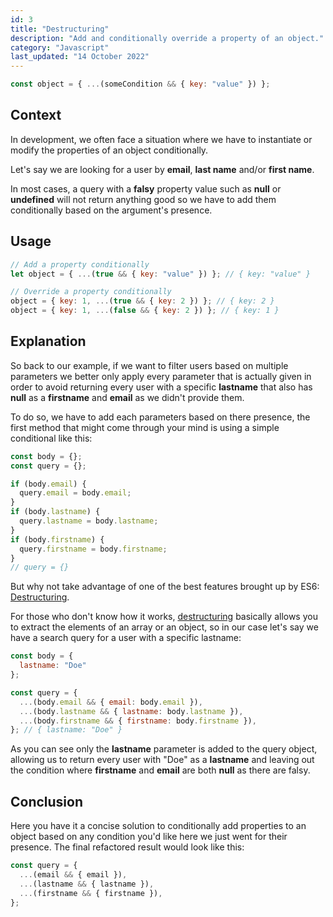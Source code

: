 ```yaml
---
id: 3
title: "Destructuring"
description: "Add and conditionally override a property of an object."
category: "Javascript"
last_updated: "14 October 2022"
---
```


```js
const object = { ...(someCondition && { key: "value" }) };
```

## Context

In development, we often face a situation where we have to instantiate or modify the properties of an object conditionally.

Let's say we are looking for a user by **email**, **last name** and/or **first name**. 

In most cases, a query with a **falsy** property value such as **null** or **undefined** will not return anything good so we have to add them conditionally based on the argument's presence.

## Usage

```js
// Add a property conditionally
let object = { ...(true && { key: "value" }) }; // { key: "value" }

// Override a property conditionally
object = { key: 1, ...(true && { key: 2 }) }; // { key: 2 }
object = { key: 1, ...(false && { key: 2 }) }; // { key: 1 }
```

## Explanation

So back to our example, if we want to filter users based on multiple parameters we better only apply every parameter that is actually given in order to avoid returning every user with a specific **lastname** that also has **null** as a **firstname** and **email** as we didn't provide them.

To do so, we have to add each parameters based on there presence, the first method that might come through your mind is using a simple conditional like this:

```js
const body = {};
const query = {};

if (body.email) {
  query.email = body.email;
}
if (body.lastname) {
  query.lastname = body.lastname;
}
if (body.firstname) {
  query.firstname = body.firstname;
}
// query = {}
```

But why not take advantage of one of the best features brought up by ES6: [Destructuring](https://developer.mozilla.org/en-US/docs/Web/JavaScript/Reference/Operators/Destructuring_assignment). 

For those who don't know how it works, [destructuring](https://developer.mozilla.org/en-US/docs/Web/JavaScript/Reference/Operators/Destructuring_assignment) basically allows you to extract the elements of an array or an object, so in our case let's say we have a search query for a user with a specific lastname:

```js
const body = {
  lastname: "Doe"
};

const query = {
  ...(body.email && { email: body.email }),
  ...(body.lastname && { lastname: body.lastname }),
  ...(body.firstname && { firstname: body.firstname }),
}; // { lastname: "Doe" } 
```

As you can see only the **lastname** parameter is added to the query object, allowing us to return every user with "Doe" as a **lastname** and leaving out the condition where **firstname** and **email** are both **null** as there are falsy. 

## Conclusion

Here you have it a concise solution to conditionally add properties to an object based on any condition you'd like here we just went for their presence. 
The final refactored result would look like this:

```js
const query = {
  ...(email && { email }),
  ...(lastname && { lastname }),
  ...(firstname && { firstname }),
};
```
